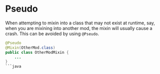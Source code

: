# Pseudo

When attempting to mixin into a class that may not exist at runtime, say, when you are mixining into another mod, the mixin will usually cause a crash. This can be avoided by using `@Pseudo`.

```java
@Pseudo
@Mixin(OtherMod.class)
public class OtherModMixin {
    ...
}
```java
